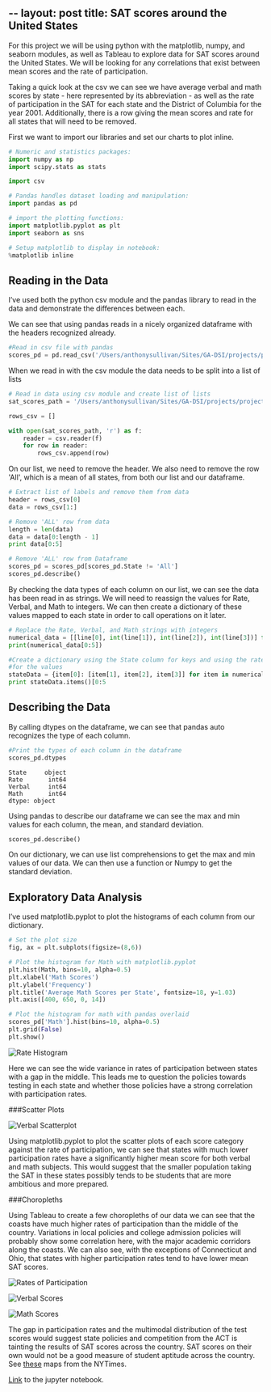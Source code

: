--
layout: post
title: SAT scores around the United States
--

For this project we will be using python with the matplotlib, numpy, and seaborn modules, as well as Tableau to explore data for SAT scores around the United States. We will be looking for any correlations that exist between mean scores and the rate of participation. 

Taking a quick look at the csv we can see we have average verbal and math scores by state - here represented by its abbreviation - as well as the rate of participation in the SAT for each state and the District of Columbia for the year 2001. Additionally, there is a row giving the mean scores and rate for all states that will need to be removed.

First we want to import our libraries and set our charts to plot inline.

```python
# Numeric and statistics packages:
import numpy as np
import scipy.stats as stats

import csv

# Pandas handles dataset loading and manipulation:
import pandas as pd

# import the plotting functions:
import matplotlib.pyplot as plt
import seaborn as sns

# Setup matplotlib to display in notebook:
%matplotlib inline
```

## Reading in the Data

I’ve used both the python csv module and the pandas library to read in the data and demonstrate the differences between each.

We can see that using pandas reads in a nicely organized dataframe with the headers recognized already. 

```python
#Read in csv file with pandas
scores_pd = pd.read_csv('/Users/anthonysullivan/Sites/GA-DSI/projects/project-1-sat-scores/assets/sat_scores.csv')
```

When we read in with the csv module the data needs to be split into a list of lists

```python
# Read in data using csv module and create list of lists
sat_scores_path = '/Users/anthonysullivan/Sites/GA-DSI/projects/project-1-sat-scores/assets/sat_scores.csv'

rows_csv = []

with open(sat_scores_path, 'r') as f:
    reader = csv.reader(f)
    for row in reader:
        rows_csv.append(row)
```

On our list, we need to remove the header. We also need to remove the row 'All', which is a mean of all states, from both our list and our dataframe. 

```python
# Extract list of labels and remove them from data
header = rows_csv[0]
data = rows_csv[1:]
``` 

```python
# Remove 'ALL' row from data
length = len(data)
data = data[0:length - 1]
print data[0:5]

# Remove 'ALL' row from Dataframe
scores_pd = scores_pd[scores_pd.State != 'All']
scores_pd.describe()
```
By checking the data types of each column on our list, we can see the data has been read in as strings. We will need to reassign the values for Rate, Verbal, and Math to integers. We can then create a dictionary of these values mapped to each state in order to call operations on it later.

```python
# Replace the Rate, Verbal, and Math strings with integers
numerical_data = [[line[0], int(line[1]), int(line[2]), int(line[3])] for line in data]
print(numerical_data[0:5])

#Create a dictionary using the State column for keys and using the rate, verbal, and math columns to create a list\
#for the values
stateData = {item[0]: [item[1], item[2], item[3]] for item in numerical_data}
print stateData.items()[0:5
```
## Describing the Data

By calling dtypes on the dataframe, we can see that pandas auto recognizes the type of each column.

```python
#Print the types of each column in the dataframe
scores_pd.dtypes
```

    State     object
    Rate       int64
    Verbal     int64
    Math       int64
    dtype: object

Using pandas to describe our dataframe we can see the max and min values for each column, the mean, and standard deviation.

```python
scores_pd.describe()
```

On our dictionary, we can use list comprehensions to get the max and min values of our data. We can then use a function or Numpy to get the standard deviation.

## Exploratory Data Analysis

I’ve used matplotlib.pyplot to plot the histograms of each column from our dictionary.

```python
# Set the plot size
fig, ax = plt.subplots(figsize=(8,6))

# Plot the histogram for Math with matplotlib.pyplot
plt.hist(Math, bins=10, alpha=0.5)
plt.xlabel('Math Scores')
plt.ylabel('Frequency')
plt.title('Average Math Scores per State', fontsize=18, y=1.03)
plt.axis([400, 650, 0, 14])

# Plot the histogram for math with pandas overlaid
scores_pd['Math'].hist(bins=10, alpha=0.5)
plt.grid(False)
plt.show()
```

![Rate Histogram](../images/project_1_sat/output_31_0.png)

Here we can see the wide variance in rates of participation between states with a gap in the middle. This leads me to question the policies towards testing in each state and whether those policies have a strong correlation with participation rates.

###Scatter Plots

![Verbal Scatterplot](../images/project_1_sat/output_41_0.png)

Using matplotlib.pyplot to plot the scatter plots of each score category against the rate of participation, we can see that states with much lower participation rates have a significantly higher mean score for both verbal and math subjects. This would suggest that the smaller population taking the SAT in these states possibly tends to be students that are more ambitious and more prepared. 

###Choropleths

Using Tableau to create a few choropleths of our data we can see that the coasts have much higher rates of participation than the middle of the country. Variations in local policies and college admission policies will probably show some correlation here, with the major academic corridors along the coasts. We can also see, with the exceptions of Connecticut and Ohio, that states with higher participation rates tend to have lower mean SAT scores.

![Rates of Participation](../images/project_1_sat/rate.png)

![Verbal Scores](../images/project_1_sat/verbal.png)

![Math Scores](../images/project_1_sat/math.png)

 The gap in participation rates and the multimodal distribution of the test scores would suggest state policies and competition from the ACT is tainting the results of SAT scores across the country. SAT scores on their own would not be a good measure of student aptitude across the country. See <a href="http://www.nytimes.com/interactive/2013/08/04/education/edlife/where-the-sat-and-act-dominate.html">these</a> maps from the NYTimes. 

 <a href="https://git.generalassemb.ly/anthonysull/project-1-sat-scores/blob/master/project_1.ipynb">Link</a> to the jupyter notebook. 


